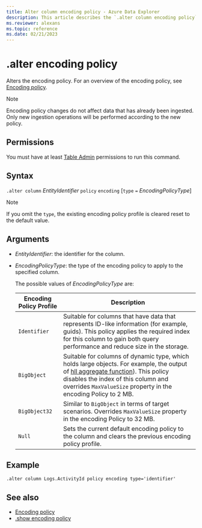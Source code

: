 ```yaml
---
title: Alter column encoding policy - Azure Data Explorer
description: This article describes the `.alter column encoding policy` command in Azure Data Explorer.
ms.reviewer: alexans
ms.topic: reference
ms.date: 02/21/2023
---
```

# .alter encoding policy

Alters the encoding policy. For an overview of the encoding policy, see [Encoding policy](encoding-policy.md).

> [!NOTE]
> Encoding policy changes do not affect data that has already been ingested.
> Only new ingestion operations will be performed according to the new policy.

## Permissions

You must have at least [Table Admin](access-control/role-based-access-control.md) permissions to run this command.

## Syntax

`.alter column` *EntityIdentifier* `policy` `encoding` [`type` `=` *EncodingPolicyType*]

> [!NOTE]
> If you omit the `type`, the existing encoding policy profile is cleared reset to the default value.

## Arguments

* *EntityIdentifier*: the identifier for the column.
* *EncodingPolicyType*: the type of the encoding policy to apply to the specified column.

   The possible values of *EncodingPolicyType* are:

  |Encoding Policy Profile | Description |
  |------------------------|------------|
  |`Identifier`            | Suitable for columns that have data that represents ID-like information (for example, guids). This policy applies the required index for this column to gain both query performance and reduce size in the storage. |
  |`BigObject`             | Suitable for columns of dynamic type, which holds large objects. For example, the output of [hll aggregate function](../query/hll-aggfunction.md)). This policy disables the index of this column and overrides `MaxValueSize` property in the encoding Policy to 2 MB. |
  |`BigObject32`           | Similar to `BigObject` in terms of target scenarios. Overrides `MaxValueSize` property in the encoding Policy to 32 MB. |
  |`Null`                  | Sets the current default encoding policy to the column and clears the previous encoding policy profile.                               |

## Example

```kusto
.alter column Logs.ActivityId policy encoding type='identifier'
```

## See also

* [Encoding policy](encoding-policy.md)
* [.show encoding policy](show-encoding-policy.md)